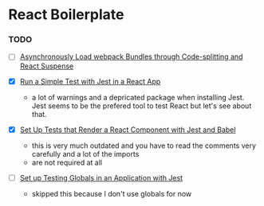 # React Boilerplate

### TODO
- [ ] [Asynchronously Load webpack Bundles through Code-splitting and React Suspense](https://egghead.io/lessons/react-asynchronously-load-webpack-bundles-through-code-splitting-and-react-suspense)

  
- [X] [Run a Simple Test with Jest in a React App](https://egghead.io/lessons/jest-run-a-simple-test-with-jest-in-a-react-app)
  - a lot of warnings and a depricated package when installing Jest. Jest seems to be the prefered tool to test React but let's see about that. 

- [X] [Set Up Tests that Render a React Component with Jest and Babel](https://egghead.io/lessons/jest-set-up-tests-that-render-a-react-component-with-jest-and-babel)
  - this is very much outdated and you have to read the comments very carefully and a lot of the imports 
  - are not required at all

- [ ] [Set up Testing Globals in an Application with Jest](https://egghead.io/lessons/jest-set-up-testing-globals-in-an-application-with-jest)
  - skipped this because I don't use globals for now